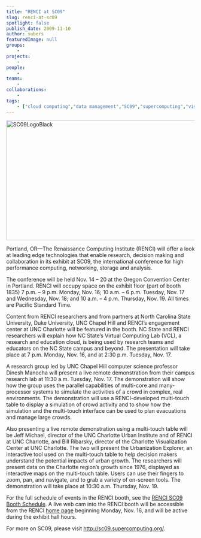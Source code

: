 ```yaml
---
title: "RENCI at SC09"
slug: renci-at-sc09
spotlight: false
publish_date: 2009-11-10
author: subers
featuredImage: null
groups:
    - 
projects:
    - 
people:
    - 
teams: 
    - 
collaborations:
    - 
tags:
    - ["cloud computing","data management","SC09","supercomputing","visualization infrastructure"]
---
```

<p><img class="alignnone size-full wp-image-4358" title="SC09LogoBlack" src="http://www.renci.org/wp-content/uploads/2009/11/SC09LogoBlack.jpg" alt="SC09LogoBlack" width="630" height="320" /></p>

<p>Portland, OR—The Renaissance Computing Institute (RENCI) will offer a look at leading edge technologies that enable research, decision making and collaboration in its exhibit at SC09, the international conference for high performance computing, networking, storage and analysis.<!--more--></p>

<p>The conference will be held Nov. 14 – 20 at the Oregon Convention Center in Portland. RENCI will occupy space on the exhibit floor (part of booth 1835) 7 p.m. – 9 p.m. Monday, Nov. 16; 10 a.m. – 6 p.m. Tuesday, Nov. 17 and Wednesday, Nov. 18; and 10 a.m. – 4 p.m. Thursday, Nov. 19. All times are Pacific Standard Time.</p>

<p>Content from RENCI researchers and from partners at North Carolina State University, Duke University, UNC Chapel Hill and RENCI’s engagement center at UNC Charlotte will be featured in the booth. NC State and RENCI researchers will explain how NC State’s Virtual Computing Lab (VCL), a research and education cloud, is being used by research teams and educators on the NC State campus and beyond. The presentation will take place at 7 p.m. Monday, Nov. 16, and at 2:30 p.m. Tuesday, Nov. 17.</p>

<p>A research group led by UNC Chapel Hill computer science professor Dinesh Manocha will present a live remote demonstration from their campus research lab at 11:30 a.m. Tuesday, Nov. 17.  The demonstration will show how the group uses the parallel capabilities of multi-core and many-processor systems to simulate the activities of a crowd in complex, real environments. The demonstration will use a RENCI-developed multi-touch table to display a simulation of crowd activity and to show how the simulation and the multi-touch interface can be used to plan evacuations and manage large crowds.</p>

<p>Also presenting a live remote demonstration using a multi-touch table will be Jeff Michael, director of the UNC Charlotte Urban Institute and of RENCI at UNC Charlotte, and Bill Ribarsky, director of the Charlotte Visualization Center at UNC Charlotte. The two will present the Urbanization Explorer, an interactive tool used on the multi-touch table to help decision makers understand the potential impacts of urban growth. The researchers will present data on the Charlotte region’s growth since 1976, displayed as interactive maps on the multi-touch table. Users can use their fingers to zoom, pan, and navigate, and to grab a variety of on-screen tools. The demonstration will take place at 10:30 a.m. Thursday, Nov. 19.</p>

<p>For the full schedule of events in the RENCI booth, see the <a href="http://www.renci.org/wp-content/uploads/2009/11/PresentationSchedule_FINAL.pdf" target="_blank">RENCI SC09 Booth Schedule</a>. A live web cam into the RENCI booth will be accessible from the RENCI <a href="http://www.renci.org">home page</a> beginning Monday, Nov. 16, and will be active during the exhibit hall hours.</p>

<p>For more on SC09, please visit <a href="http://sc09.supercomputing.org/">http://sc09.supercomputing.org/</a>.</p>
